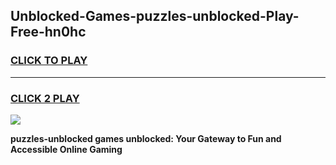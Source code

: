 
## Unblocked-Games-puzzles-unblocked-Play-Free-hn0hc
<h3>
<a href="https://premium76.site?title=puzzles-unblocked&ref=21A">CLICK TO PLAY</a></h3>
<hr>

<h3>
<a href="https://premium76.site?title=puzzles-unblocked&ref=21A">CLICK 2 PLAY</a>
  
</h3>

<a href="https://premium76.site?title=puzzles-unblocked&ref=21A"><img src="https://clearcache.store/games.png"></a>


**puzzles-unblocked games unblocked: Your Gateway to Fun and Accessible Online Gaming**
